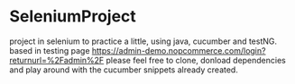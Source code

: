 # SeleniumProject
project in selenium to practice a little, using java, cucumber and testNG.
based in testing page https://admin-demo.nopcommerce.com/login?returnurl=%2Fadmin%2F
please feel free to clone, donload dependencies and play around with the cucumber snippets already created.
